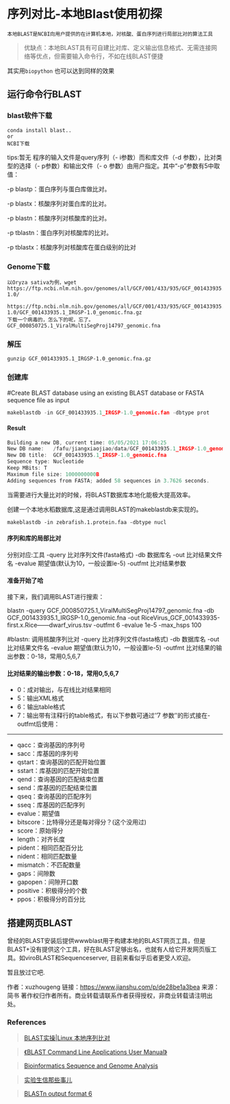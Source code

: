 # 序列对比-本地Blast使用初探
    本地BLAST是NCBI向用户提供的在计算机本地，对核酸、蛋白序列进行局部比对的算法工具

>优缺点：本地BLAST具有可自建比对库、定义输出信息格式、无需连接网络等优点，但需要输入命令行，不如在线BLAST便捷

其实用`biopython` 也可以达到同样的效果

## 运行命令行BLAST

### blast软件下载
    conda install blast..
    or
    NCBI下载

tips:暂无
    程序的输入文件是query序列（- i参数）而和库文件（-d 参数），比对类型的选择（- p参数）和输出文件（- o 参数）由用户指定。其中“-p”参数有5中取值：

-p blastp：蛋白序列与蛋白库做比对。

-p blastx：核酸序列对蛋白库的比对。

-p blastn：核酸序列对核酸库的比对。

-p tblastn：蛋白序列对核酸库的比对。

-p tblastx：核酸序列对核酸库在蛋白级别的比对

### Genome下载
    以Oryza sativa为例，wget https://ftp.ncbi.nlm.nih.gov/genomes/all/GCF/001/433/935/GCF_001433935.1_IRGSP-1.0/

    https://ftp.ncbi.nlm.nih.gov/genomes/all/GCF/001/433/935/GCF_001433935.1_IRGSP-1.0/GCF_001433935.1_IRGSP-1.0_genomic.fna.gz
    下载一个病毒的，怎么下的呢，忘了。GCF_000850725.1_ViralMultiSegProj14797_genomic.fna

### 解压
    gunzip GCF_001433935.1_IRGSP-1.0_genomic.fna.gz

### 创建库

#Create BLAST database  using an existing BLAST database or FASTA sequence file as input
```c
makeblastdb -in GCF_001433935.1_IRGSP-1.0_genomic.fan -dbtype prot
```
#### Result
```c
Building a new DB, current time: 05/05/2021 17:06:25
New DB name:   /fafu/jiangxiaojiao/data/GCF_001433935.1_IRGSP-1.0_genomic.fna
New DB title:  GCF_001433935.1_IRGSP-1.0_genomic.fna
Sequence type: Nucleotide
Keep MBits: T
Maximum file size: 1000000000B
Adding sequences from FASTA; added 58 sequences in 3.7626 seconds.
```

当需要进行大量比对的时候，将BLAST数据库本地化能极大提高效率。

创建一个本地水稻数据库,这是通过调用BLAST的makeblastdb来实现的。
    
    makeblastdb -in zebrafish.1.protein.faa -dbtype nucl

#### 序列和库的局部比对
分别对应:工具 -query 比对序列文件(fasta格式) -db 数据库名 -out 比对结果文件名 -evalue 期望值(默认为10，一般设置le-5) -outfmt 比对结果参数

#### 准备开始了哈
接下来，我们调用BLAST进行搜索：

blastn -query  GCF_000850725.1_ViralMultiSegProj14797_genomic.fna  -db GCF_001433935.1_IRGSP-1.0_genomic.fna -out RiceVirus_GCF_001433935-first.x.Rice——dwarf_virus.tsv -outfmt 6 -evalue 1e-5 -max_hsps 100 

#blastn: 调用核酸序列比对 -query 比对序列文件(fasta格式) -db 数据库名 -out 比对结果文件名 -evalue 期望值(默认为10，一般设置le-5) -outfmt 比对结果的输出参数：0-18，常用0,5,6,7

#### 比对结果的输出参数：0-18，常用0,5,6,7

- 0：成对输出，与在线比对结果相同
- 5：输出XML格式
- 6：输出table格式
- 7：输出带有注释行的table格式，有以下参数可通过’’7 参数’’的形式接在-outfmt后使用：
-----
- qacc：查询基因的序列号
- sacc：库基因的序列号
- qstart：查询基因的匹配开始位置
- sstart：库基因的匹配开始位置
- qend：查询基因的匹配结束位置
- send：库基因的匹配结束位置
- qseq：查询基因的匹配序列
- sseq：库基因的匹配序列
- evalue：期望值
- bitscore：比特得分还是每对得分？(这个没用过)
- score：原始得分
- length：对齐长度
- pident：相同匹配百分比
- nident：相同匹配数量
- mismatch：不匹配数量
- gaps：间隙数
- gapopen：间隙开口数
- positive：积极得分的个数
- ppos：积极得分的百分比

##  搭建网页BLAST
曾经的BLAST安装后提供wwwblast用于构建本地的BLAST网页工具，但是BLAST+没有提供这个工具，好在BLAST足够出名，也就有人给它开发网页版工具。如viroBLAST和Sequenceserver, 目前来看似乎后者更受人欢迎。

暂且放过它吧.

作者：xuzhougeng
链接：https://www.jianshu.com/p/de28be1a3bea
来源：简书
著作权归作者所有。商业转载请联系作者获得授权，非商业转载请注明出处。

### References
>[BLAST实操|Linux 本地序列比对](https://zhuanlan.zhihu.com/p/269565747)


>[《BLAST Command Line Applications User Manual》](https://blast.ncbi.nlm.nih.gov/Blast.cgi?CMD=Web&PAGE_TYPE=BlastDocs)

>[Bioinformatics Sequence and Genome Analysis](http://www.bioinformaticsonline.org/)

>[ 实验生信那些事儿](https://zhuanlan.zhihu.com/p/65505346)

>[BLASTn output format 6](http://www.metagenomics.wiki/tools/blast/blastn-output-format-6)